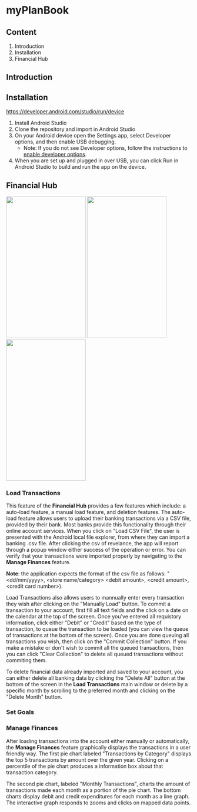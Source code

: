 #  myPlanBook

## Content
1. Introduction
2. Installation
3. Financial Hub

## Introduction

## Installation

https://developer.android.com/studio/run/device

1. Install Android Studio
2. Clone the repository and import in Android Studio
3. On your Android device open the Settings app, select Developer options, and then enable USB debugging.
   - Note: If you do not see Developer options, follow the instructions to [enable developer options](https://developer.android.com/studio/debug/dev-options).
4. When you are set up and plugged in over USB, you can click Run in Android Studio to build and run the app on the device.

## Financial Hub



<img src="https://github.com/UTMCSC301/project-thebrogrammers/blob/master/doc/screenshots/financialHub.png" width="216" height="384">

<img src="https://github.com/UTMCSC301/project-thebrogrammers/blob/master/doc/screenshots/manageFinances2.png" width="216" height="384">

<img src="https://github.com/UTMCSC301/project-thebrogrammers/blob/master/doc/screenshots/manageFinances1.png" width="216" height="384">

### Load Transactions

This feature of the **Financial Hub** provides a few features which include: a auto-load feature, a manual load feature, and deletion features. The auto-load feature allows users to upload their banking transactions via a CSV file, provided by their bank. Most banks provide this functionality through their online account services. When you click on "Load CSV File", the user is presented with the Android local file explorer, from where they can import a banking .csv file. After clicking the csv of revelance, the app will report through a popup window either success of the operation or error. You can verify that your transactions were imported properly by navigating to the **Manage Finances** feature.


**Note**: the application expects the format of the csv file as follows: "<dd/mm/yyyy>, \<store name/category> \<debit amount\>, \<credit amount\>, \<credit card number\>). 

Load Transactions also allows users to mannually enter every transaction they wish after clicking on the "Manually Load" button. To commit a transaction to your account, first fill all text fields and the click on a date on the calendar at the top of the screen. Once you've entered all requistory information, click either "Debit" or "Credit" based on the type of transaction, to queue the transaction to be loaded (you can view the queue of transactions at the bottom of the screen). Once you are done queuing all transactions you wish, then click on the "Commit Collection" button. If you make a mistake or don't wish to commit all the queued transactions, then you can click "Clear Collection" to delete all queued transactions without commiting them.

To delete financial data already imported and saved to your account, you can either delete all banking data by clicking the "Delete All" button at the bottom of the screen in the **Load Transactions** main window or delete by a specific month by scrolling to the preferred month and clicking on the "Delete Month" button.

### Set Goals

### Manage Finances

After loading transactions into the account either manually or automatically,
the **Manage Finances** feature graphically displays the transactions in a user friendly way. The first pie chart labeled "Transactions by Category" displays the top 5 transactions by amount over the given year. Clicking on a percentile of the pie chart produces a information box about that transaction category. 

The second pie chart, labeled "Monthly Transactions", charts the amount of transactions made each month as a portion of the pie chart. The bottom charts display debit and credit expenditures for each month as a line graph. The interactive graph responds to zooms and clicks on mapped data points.




